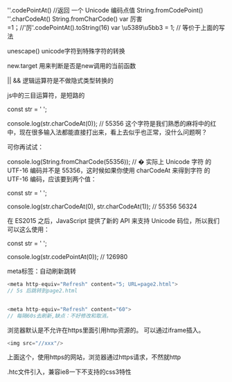 

''.codePointAt()  //返回 一个 Unicode 编码点值  String.fromCodePoint()
''.charCodeAt()  String.fromCharCode()
var 厉害=1；//'厉'.codePointAt().toString(16)
var \u5389\u5bb3 = 1; // 等价于上面的写法

unescape() unicode字符到特殊字符的转换

new.target   用来判断是否是new调用的当前函数

|| && 逻辑运算符是不做隐式类型转换的

js中的三目运算符，是短路的

const str = ' ';

console.log(str.charCodeAt(0)); // 55356
这个字符是我们熟悉的麻将中的红中，现在很多输入法都能直接打出来，看上去似乎也正常，没什么问题啊？

可你再试试：

console.log(String.fromCharCode(55356)); // �
实际上 Unicode 字符 的 UTF-16 编码并不是 55356，这时候如果你使用 charCodeAt 来得到字符 的 UTF-16 编码，应该要到两个值：

const str = ' ';

console.log(str.charCodeAt(0), str.charCodeAt(1)); // 55356 56324

在 ES2015 之后，JavaScript 提供了新的 API 来支持 Unicode 码位，所以我们可以这么使用：

const str = ' ';

console.log(str.codePointAt(0)); // 126980

meta标签：自动刷新跳转
```js
<meta http-equiv="Refresh" content="5; URL=page2.html">
// 5s 后跳转到page2.html


<meta http-equiv="Refresh" content="60">
// 每隔60s去刷新,缺点：不好修改和取消。
```


浏览器默认是不允许在https里面引用http资源的。  可以通过iframe插入。

```js
<img src="//xxx"/>
```
上面这个，使用https的网站，浏览器通过https请求，不然就http



.htc文件引入，兼容ie8一下不支持的css3特性
